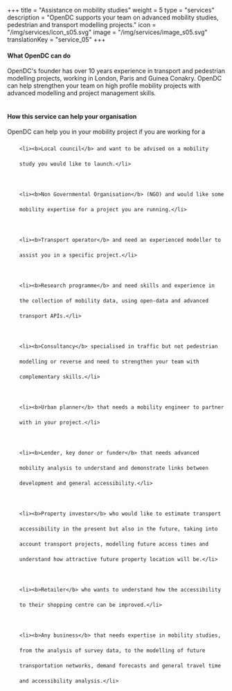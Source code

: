 +++
title = "Assistance on mobility studies"
weight = 5
type = "services"
description = "OpenDC supports your team on advanced mobility studies, pedestrian and transport modelling projects."
icon = "/img/services/icon_s05.svg"
image = "/img/services/image_s05.svg"
translationKey = "service_05"
+++

#### What OpenDC can do
OpenDC's founder has over 10 years experience in transport and pedestrian modelling projects, working in London, Paris and Guinea Conakry. OpenDC can help strengthen your team on high profile mobility projects with advanced modelling and project management skills.
<br></br>

#### How this service can help your organisation
OpenDC can help you in your mobility project if you are working for a

<ul style="list-style-type:disc; padding-left:2em; line-height:250%;">

	<li><b>Local council</b> and want to be advised on a mobility study you would like to launch.</li>
	
	<li><b>Non Governmental Organisation</b> (NGO) and would like some mobility expertise for a project you are running.</li>
	
	<li><b>Transport operator</b> and need an experienced modeller to assist you in a specific project.</li>
	
	<li><b>Research programme</b> and need skills and experience in the collection of mobility data, using open-data and advanced transport APIs.</li>
	
	<li><b>Consultancy</b> specialised in traffic but not pedestrian modelling or reverse and need to strengthen your team with complementary skills.</li>
	
	<li><b>Urban planner</b> that needs a mobility engineer to partner with in your project.</li>
	
	<li><b>Lender, key donor or funder</b> that needs advanced mobility analysis to understand and demonstrate links between development and general accessibility.</li>
	
	<li><b>Property investor</b> who would like to estimate transport accessibility in the present but also in the future, taking into account transport projects, modelling future access times and understand how attractive future property location will be.</li>
	
	<li><b>Retailer</b> who wants to understand how the accessibility to their shopping centre can be improved.</li>
	
	<li><b>Any business</b> that needs expertise in mobility studies, from the analysis of survey data, to the modelling of future transportation networks, demand forecasts and general travel time and accessibility analysis.</li>
	
</ul>

